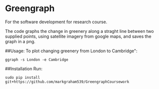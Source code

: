 Greengraph
====================
For the software development for research course.

The code graphs the change in greenery along a straght line between two supplied points, using satellite imagery from google maps, and saves the graph in a png.

##Usage: 
To plot changing greenery from London to Cambridge":

``` ggraph -s London -e Cambridge ```

##Installation 
Run:

```sudo pip install git+https://github.com/markgraham539/GreengraphCoursework```




